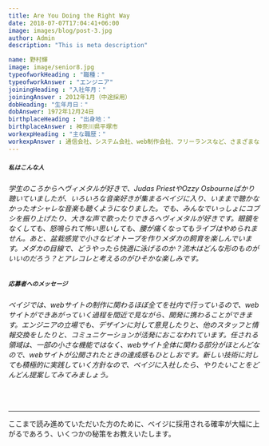 ```yaml
---
title: Are You Doing the Right Way
date: 2018-07-07T17:04:41+06:00
image: images/blog/post-3.jpg
author: Admin
description: "This is meta description"

name: 野村輝
image: image/senior8.jpg
typeofworkHeading : "職種："
typeofworkAnswer : "エンジニア"
joiningHeading : "入社年月："
joiningAnswer : 2012年1月（中途採用）
dobHeading: "生年月日："
dobAnswer: 1972年12月24日
birthplaceHeading : "出身地："
birthplaceAnswer : 神奈川県平塚市
workexpHeading : "主な職歴："
workexpAnswer : 通信会社、システム会社、web制作会社、フリーランスなど、さまざまな環境・ワークスタイルで、エンジニアとして働いてきました。使える言語は10近くあります。 
---
```


##### **`私はこんな人`**

###### 学生のころからヘヴィメタルが好きで、Judas PriestやOzzy Osbourneばかり聴いていましたが、いろいろな音楽好きが集まるベイジに入り、いままで聴かなかったオシャレな音楽も聴くようになりました。でも、みんなでいっしょにコブシを振り上げたり、大きな声で歌ったりできるヘヴィメタルが好きです。眼鏡をなくしても、怒鳴られて怖い思いしても、腰が痛くなってもライブはやめられません。あと、盆栽感覚で小さなビオトープを作りメダカの飼育を楽しんでいます。メダカの目線で、どうやったら快適に泳げるのか？流木はどんな形のものがいいのだろう？とアレコレと考えるのがひそかな楽しみです。

##### **`応募者へのメッセージ`**

###### ベイジでは、webサイトの制作に関わるほぼ全てを社内で行っているので、webサイトができあがっていく過程を間近で見ながら、開発に携わることができます。エンジニアの立場でも、デザインに対して意見したりと、他のスタッフと情報交換をしたりと、コミュニケーションが活発におこなわれています。任される領域は、一部の小さな機能ではなく、webサイト全体に関わる部分がほとんどなので、webサイトが公開されたときの達成感もひとしおです。新しい技術に対しても積極的に実践していく方針なので、ベイジに入社したら、やりたいことをどんどん提案してみてみましょう。
&nbsp;

---
ここまで読み進めていただいた方のために、ベイジに採用される確率が大幅に上がるであろう、いくつかの秘策をお教えいたします。